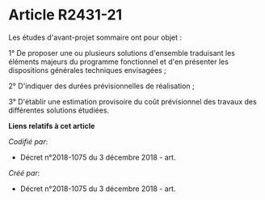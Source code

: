 # Article R2431-21

Les études d'avant-projet sommaire ont pour objet :

1° De proposer une ou plusieurs solutions d'ensemble traduisant les éléments majeurs du programme fonctionnel et d'en
présenter les dispositions générales techniques envisagées ;

2° D'indiquer des durées prévisionnelles de réalisation ;

3° D'établir une estimation provisoire du coût prévisionnel des travaux des différentes solutions étudiées.

**Liens relatifs à cet article**

_Codifié par_:

  - Décret n°2018-1075 du 3 décembre 2018 - art.

_Créé par_:

  - Décret n°2018-1075 du 3 décembre 2018 - art.
